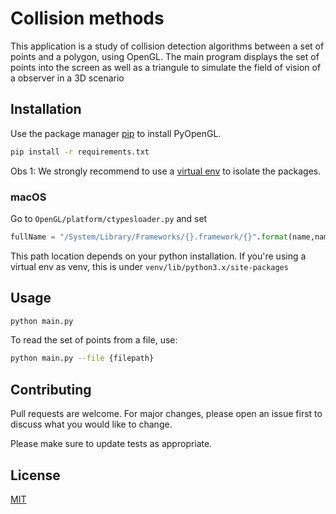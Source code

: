 # Collision methods
This application is a study of collision detection algorithms between a set of points and a polygon, using OpenGL. The main program displays the set of points into the screen as well as a triangule to simulate the field of vision of a observer in a 3D scenario

## Installation

Use the package manager [pip](https://pip.pypa.io/en/stable/) to install PyOpenGL.

```bash
pip install -r requirements.txt
```

Obs 1: We strongly recommend to use a [virtual env](https://docs.python.org/3/library/venv.html) to isolate the packages.

### macOS 

Go to `OpenGL/platform/ctypesloader.py` and set

```python
fullName = "/System/Library/Frameworks/{}.framework/{}".format(name,name)
```

This path location depends on your python installation. If you're using a virtual env as venv, this is under `venv/lib/python3.x/site-packages`

## Usage

```bash
python main.py
```

To read the set of points from a file, use:

```bash
python main.py --file {filepath}
``` 

## Contributing
Pull requests are welcome. For major changes, please open an issue first to discuss what you would like to change.

Please make sure to update tests as appropriate.

## License
[MIT](https://choosealicense.com/licenses/mit/)